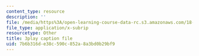 ```yaml
---
content_type: resource
description: ''
file: /media/https%3A/open-learning-course-data-rc.s3.amazonaws.com/18-01sc-single-variable-calculus-fall-2010/7b6b316de38c590c852a8a3bd0b29bf9_ryLdyDrBfvI.vtt
file_type: application/x-subrip
resourcetype: Other
title: 3play caption file
uid: 7b6b316d-e38c-590c-852a-8a3bd0b29bf9
---
```

